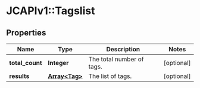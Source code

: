 # JCAPIv1::Tagslist

## Properties
Name | Type | Description | Notes
------------ | ------------- | ------------- | -------------
**total_count** | **Integer** | The total number of tags. | [optional] 
**results** | [**Array&lt;Tag&gt;**](Tag.md) | The list of tags. | [optional] 


